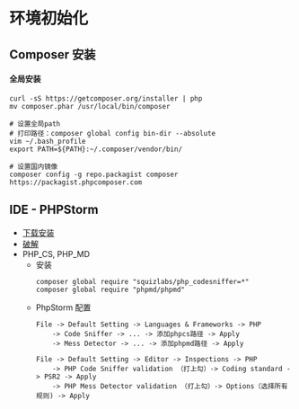 # 环境初始化

## Composer 安装
#### 全局安装
````
curl -sS https://getcomposer.org/installer | php
mv composer.phar /usr/local/bin/composer

# 设置全局path
# 打印路径：composer global config bin-dir --absolute
vim ~/.bash_profile
export PATH=${PATH}:~/.composer/vendor/bin/

# 设置国内镜像
composer config -g repo.packagist composer https://packagist.phpcomposer.com
````

## IDE - PHPStorm
- [下载安装](https://www.jetbrains.com/phpstorm/)
- [破解](http://idea.lanyus.com/)
- PHP_CS, PHP_MD
    - 安装
        ````
        composer global require "squizlabs/php_codesniffer=*"
        composer global require "phpmd/phpmd"
        ````
    - PhpStorm 配置
        ````
        File -> Default Setting -> Languages & Frameworks -> PHP
            -> Code Sniffer -> ... -> 添加phpcs路径 -> Apply
            -> Mess Detector -> ... -> 添加phpmd路径 -> Apply
        
        File -> Default Setting -> Editor -> Inspections -> PHP
            -> PHP Code Sniffer validation （打上勾）-> Coding standard -> PSR2 -> Apply
            -> PHP Mess Detector validation （打上勾）-> Options（选择所有规则) -> Apply
        ````